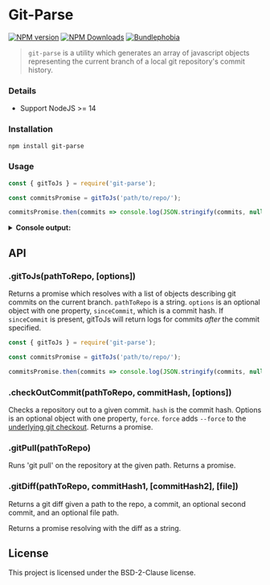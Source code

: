 Git-Parse
=========

[![NPM version](https://img.shields.io/npm/v/git-parse.svg)](https://www.npmjs.com/package/git-parse)
[![NPM Downloads](https://img.shields.io/npm/dm/git-parse.svg?style=flat)](https://www.npmjs.org/package/git-parse)
[![Bundlephobia](https://badgen.net/bundlephobia/minzip/git-parse)](https://bundlephobia.com/result?p=git-parse)

> `git-parse` is a utility which generates an array of javascript objects representing the current branch of a local git repository's commit history.

### Details

- Support NodeJS >= 14

### Installation

```bash
npm install git-parse
```

### Usage

```js
const { gitToJs } = require('git-parse');

const commitsPromise = gitToJs('path/to/repo/');

commitsPromise.then(commits => console.log(JSON.stringify(commits, null, 2)));
```

<details>
  <summary><b>Console output:</b></summary>

  ```json
  [
    {
      "hash": "7cedc121ee163d859dfdb9911e627d4b5933cc6d",
      "authorName": "mpackard@wayfair.com",
      "authorEmail": "mpackard@wayfair.com",
      "date": "Wed, 10 Jan 2018 16:44:52 -0500",
      "message": "initial setup",
      "filesAdded":[
          { "path": "packages/raspberry-popsicle/index.js" },
          { "path": "packages/raspberry-popsicle/package-lock.json" },
          { "path": "packages/raspberry-popsicle/package.json" }
      ],
      "filesDeleted": [],
      "filesModified": [],
      "filesRenamed": []
    },
    {
      "hash": "226f032eb87ac1eb18b7212eeaf1356980a9ae03",
      "authorName": "mpackard@wayfair.com",
      "authorEmail": "mpackard@wayfair.com",
      "date": "Wed, 10 Jan 2018 15:25:16 -0500",
      "message": "add README",
      "filesAdded": [
        { "path": "README.md" }
      ],
      "filesDeleted": [],
      "filesModified": [],
      "filesRenamed": []
    }
  ]
  ```
</details>

## API

### .gitToJs(pathToRepo, [options])

Returns a promise which resolves with a list of objects describing git commits on the current branch. `pathToRepo` is a string. `options` is an optional object with one property, `sinceCommit`, which is a commit hash. If `sinceCommit` is present, gitToJs will return logs for commits _after_ the commit specified.

```js
const { gitToJs } = require('git-parse');

const commitsPromise = gitToJs('path/to/repo/');

commitsPromise.then(commits => console.log(JSON.stringify(commits, null, 2)));
```

### .checkOutCommit(pathToRepo, commitHash, [options])

Checks a repository out to a given commit. `hash` is the commit hash. Options is an optional object with one property, `force`. `force` adds `--force` to the [underlying git checkout](https://git-scm.com/docs/git-checkout#git-checkout--f). Returns a promise.

### .gitPull(pathToRepo)

Runs 'git pull' on the repository at the given path. Returns a promise.

### .gitDiff(pathToRepo, commitHash1, [commitHash2], [file])

Returns a git diff given a path to the repo, a commit, an optional second commit, and an optional file path.

Returns a promise resolving with the diff as a string.

## License

This project is licensed under the BSD-2-Clause license.
